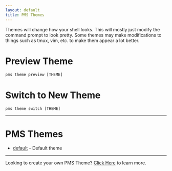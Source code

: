 ```yaml
---
layout: default
title: PMS Themes
---
```

Themes will change how your shell looks. This will mostly just modify the
command prompt to look pretty. Some themes may make modifications to things such
as tmux, vim, etc. to make them appear a lot better.

# Preview Theme
```
pms theme preview [THEME]
```

# Switch to New Theme
```
pms theme switch [THEME]
```

<hr/>

# PMS Themes
<!-- Keep this in ABC order -->
* [default](/pms/themes/default.html) - Default theme

<hr/>

Looking to create your own PMS Theme? [Click Here](https://github.com/JoshuaEstes/pms/wiki) to learn more.
